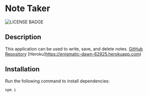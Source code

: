 # Note Taker
![LICENSE BADGE](https://img.shields.io/badge/LICENSE-None-BLUE)
## Description
This application can be used to write, save, and delete notes.
[GitHub Repository](https://github.com/nryder7/Note-Taker)
[Heroku]https://enigmatic-dawn-62925.herokuapp.com)
## Installation 
Run the following command to install dependencies:
```
npm i
```


